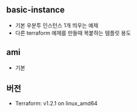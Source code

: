 ## basic-instance
- 기본 우분투 인스턴스 1개 띄우는 예제
- 다른 terraform 예제를 만들때 복붙하는 템플릿 용도

## ami
- 기본

## 버전
- Terraform: v1.2.1 on linux_amd64

